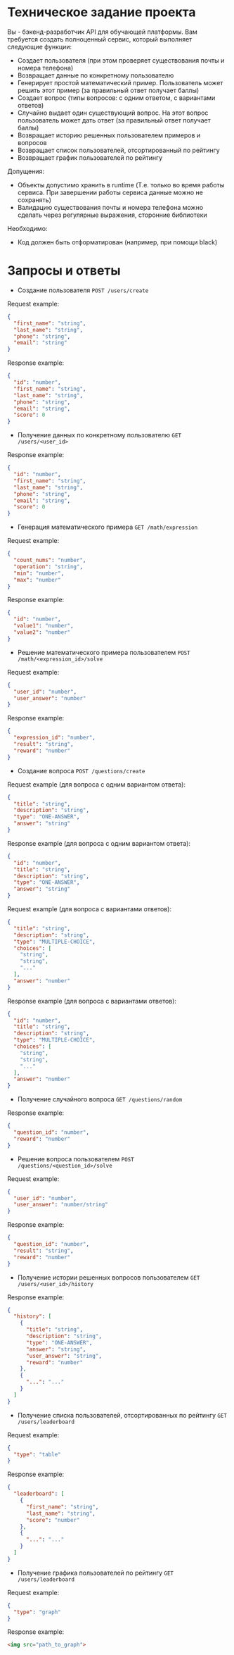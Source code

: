 # Техническое задание проекта
Вы - бэкенд-разработчик API для обучающей платформы. Вам требуется создать полноценный сервис, который выполняет следующие функции:

- Создает пользователя (при этом проверяет существования почты и номера телефона)
- Возвращает данные по конкретному пользователю
- Генерирует простой математический пример. Пользователь может решить этот пример (за правильный ответ получает баллы)
- Создает вопрос (типы вопросов: с одним ответом, с вариантами ответов)
- Случайно выдает один существующий вопрос. На этот вопрос пользователь может дать ответ (за правильный ответ получает баллы)
- Возвращает историю решенных пользователем примеров и вопросов
- Возвращает список пользователей, отсортированный по рейтингу
- Возвращает график пользователей по рейтингу

Допущения:

- Объекты допустимо хранить в runtime (Т.е. только во время работы сервиса. При завершении работы сервиса данные можно не сохранять)
- Валидацию существования почты и номера телефона можно сделать через регулярные выражения, сторонние библиотеки

Необходимо:

- Код должен быть отформатирован (например, при помощи black)

# Запросы и ответы

- Создание пользователя `POST /users/create`

Request example:
```json
{
  "first_name": "string",
  "last_name": "string",
  "phone": "string",
  "email": "string"
}
```

Response example:
```json
{
  "id": "number",
  "first_name": "string",
  "last_name": "string",
  "phone": "string",
  "email": "string",
  "score": 0
}
```

- Получение данных по конкретному пользователю `GET /users/<user_id>`

Response example:
```json
{
  "id": "number",
  "first_name": "string",
  "last_name": "string",
  "phone": "string",
  "email": "string",
  "score": 0
}
```

- Генерация математического примера `GET /math/expression`

Request example:
```json
{
  "count_nums": "number",
  "operation": "string",
  "min": "number",
  "max": "number"
}
```

Response example:
```json
{
  "id": "number",
  "value1": "number",
  "value2": "number"
}
```

- Решение математического примера пользователем `POST /math/<expression_id>/solve`

Request example:
```json
{
  "user_id": "number",
  "user_answer": "number"
}
```

Response example:
```json
{
  "expression_id": "number",
  "result": "string",
  "reward": "number"
}
```

- Создание вопроса `POST /questions/create`

Request example (для вопроса с одним вариантом ответа):
```json
{
  "title": "string",
  "description": "string",
  "type": "ONE-ANSWER",
  "answer": "string"
}
```

Response example (для вопроса с одним вариантом ответа):
```json
{
  "id": "number",
  "title": "string",
  "description": "string",
  "type": "ONE-ANSWER",
  "answer": "string"
}
```

Request example (для вопроса с вариантами ответов):
```json
{
  "title": "string",
  "description": "string",
  "type": "MULTIPLE-CHOICE",
  "choices": [
    "string",
    "string",
    "..."
  ],
  "answer": "number"
}
```

Response example (для вопроса с вариантами ответов):
```json
{
  "id": "number",
  "title": "string",
  "description": "string",
  "type": "MULTIPLE-CHOICE",
  "choices": [
    "string",
    "string",
    "..."
  ],
  "answer": "number"
}
```

- Получение случайного вопроса `GET /questions/random`

Response example:
```json
{
  "question_id": "number",
  "reward": "number"
}
```

- Решение вопроса пользователем `POST /questions/<question_id>/solve`

Request example:
```json
{
  "user_id": "number",
  "user_answer": "number/string"
}
```

Response example:
```json
{
  "question_id": "number",
  "result": "string",
  "reward": "number"
}
```

- Получение истории решенных вопросов пользователем `GET /users/<user_id>/history`

Response example:
```json
{
  "history": [
    {
      "title": "string",
      "description": "string",
      "type": "ONE-ANSWER",
      "answer": "string",
      "user_answer": "string",
      "reward": "number"
    },
    {
      "...": "..."
    }
  ]
}
```

- Получение списка пользователей, отсортированных по рейтингу `GET /users/leaderboard`

Request example:
```json
{
  "type": "table"
}
```

Response example:
```json
{
  "leaderboard": [
    {
      "first_name": "string",
      "last_name": "string",
      "score": "number"
    },
    {
      "...": "..."
    }
  ]
}
```

- Получение графика пользователей по рейтингу `GET /users/leaderboard`

Request example:
```json
{
  "type": "graph"
}
```

Response example:
```html
<img src="path_to_graph">
```